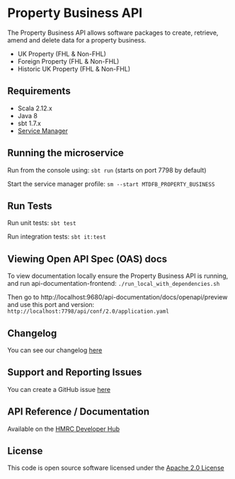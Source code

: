 Property Business API
========================
The Property Business API allows software packages to create, retrieve, amend and delete data for a property business.

- UK Property (FHL & Non-FHL)
- Foreign Property (FHL & Non-FHL)
- Historic UK Property (FHL & Non-FHL)

## Requirements

- Scala 2.12.x
- Java 8
- sbt 1.7.x
- [Service Manager](https://github.com/hmrc/service-manager)

## Running the microservice

Run from the console using: `sbt run` (starts on port 7798 by default)

Start the service manager profile: `sm --start MTDFB_PROPERTY_BUSINESS`

## Run Tests

Run unit tests: `sbt test`

Run integration tests: `sbt it:test`

## Viewing Open API Spec (OAS) docs

To view documentation locally ensure the Property Business API is running, and run api-documentation-frontend:
`./run_local_with_dependencies.sh`

Then go to http://localhost:9680/api-documentation/docs/openapi/preview and use this port and version:
`http://localhost:7798/api/conf/2.0/application.yaml`

## Changelog

You can see our changelog [here](https://github.com/hmrc/income-tax-mtd-changelog/wiki)

## Support and Reporting Issues

You can create a GitHub issue [here](https://github.com/hmrc/income-tax-mtd-changelog/issues)

## API Reference / Documentation

Available on
the [HMRC Developer Hub](https://https://developer.service.hmrc.gov.uk/api-documentation/docs/api/service/property-business-api/1.0)

## License

This code is open source software licensed under
the [Apache 2.0 License]("http://www.apache.org/licenses/LICENSE-2.0.html")

